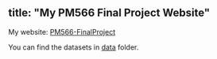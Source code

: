 ## title: "My PM566 Final Project Website"

My website: [PM566-FinalProject](https://qiushipeng.github.io/PM566-FinalProject) 

You can find the datasets in [data](https://github.com/qiushipeng/PM566-FinalProject/tree/main/data) folder.